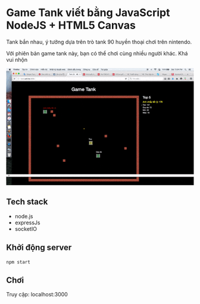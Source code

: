 # Game Tank viết bằng JavaScript NodeJS + HTML5 Canvas
Tank bắn nhau, ý tưởng dựa trên trò tank 90 huyền thoại chơi trên nintendo.

Với phiên bản game tank này, bạn có thể chơi cùng nhiều người khác.
Khá vui nhộn

![](tankjs.gif)

## Tech stack
* node.js
* expressJs
* socketIO

## Khởi động server
```
npm start
```

## Chơi
Truy cập: localhost:3000
